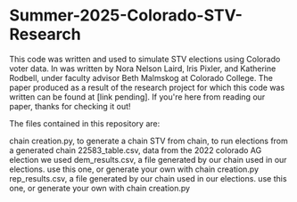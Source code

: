# Summer-2025-Colorado-STV-Research
This code was written and used to simulate STV elections using Colorado voter data. In was written by Nora Nelson Laird, Iris Pixler, and Katherine Rodbell, under faculty advisor Beth Malmskog at Colorado College. The paper produced as a result of the research project for which this code was written can be found at [link pending]. If you're here from reading our paper, thanks for checking it out!

The files contained in this repository are:

chain creation.py, to generate a chain
STV from chain, to run elections from a generated chain
22583_table.csv, data from the 2022 colorado AG election we used
dem_results.csv, a file generated by our chain used in our elections. use this one, or generate your own with chain creation.py
rep_results.csv, a file generated by our chain used in our elections. use this one, or generate your own with chain creation.py
